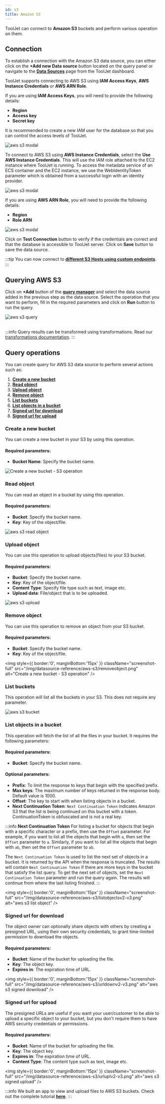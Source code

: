 ```yaml
---
id: s3
title: Amazon S3
---
```

<div >

ToolJet can connect to **Amazon S3** buckets and perform various operation on them.

</div>

<div>

## Connection

To establish a connection with the Amazon S3 data source, you can either click on the **+Add new Data source** button located on the query panel or navigate to the **[Data Sources](/docs/data-sources/overview/)** page from the ToolJet dashboard.

ToolJet supports connecting to AWS S3 using **IAM Access Keys**, **AWS Instance Credentials** or **AWS ARN Role**. 

If you are using **IAM Access Keys**, you will need to provide the following details:

- **Region**
- **Access key**
- **Secret key**

It is recommended to create a new IAM user for the database so that you can control the access levels of ToolJet.

<div style={{textAlign: 'left'}}>
    <img style={{ border:'0', marginBottom:'15px' }}  className="screenshot-full" src="/img/datasource-reference/aws-s3/iamnew.png" alt="aws s3 modal" />
</div>

To connect to AWS S3 using **AWS Instance Credentials**, select the **Use AWS Instance Credentials**. This will use the IAM role attached to the EC2 instance where ToolJet is running.
To access the metadata service of an ECS container and the EC2 instance, we use the WebIdentityToken parameter which is obtained from a successful login with an identity provider.

<div style={{textAlign: 'left'}}>
    <img style={{ border:'0', marginBottom:'15px' }} className="screenshot-full" src="/img/datasource-reference/aws-s3/instanew.png" alt="aws s3 modal" />
</div>

If you are using **AWS ARN Role**, you will need to provide the following details:

- **Region**
- **Role ARN**

<div style={{textAlign: 'left'}}>
    <img style={{ border:'0', marginBottom:'15px', width:'100%' }} className="screenshot-full" src="/img/datasource-reference/aws-s3/arnnew.png" alt="aws s3 modal" />
</div>

Click on **Test Connection** button to verify if the credentials are correct and that the database is accessible to ToolJet server. Click on **Save** button to save the data source.

:::tip
You can now connect to **[different S3 Hosts using custom endpoints](/docs/how-to/s3-custom-endpoints)**.
:::

</div>

<div>

## Querying AWS S3

Click on **+Add** button of the **[query manager](/docs/app-builder/query-panel/#query-manager)** and select the data source added in the previous step as the data source. Select the operation that you want to perform, fill in the required parameters and click on **Run** button to run the query.

<div style={{textAlign: 'left'}}>

<img className="screenshot-full" src="/img/datasource-reference/aws-s3/operations3.png" alt="aws s3 query" />

</div>

<br/>

:::info
Query results can be transformed using transformations. Read our [transformations documentation](/docs/tutorial/transformations).
:::

</div>

<div>

## Query operations

You can create query for AWS S3 data source to perform several actions such as:
  1. **[Create a new bucket](#create-a-new-bucket)**
  2. **[Read object](#read-object)**
  3. **[Upload object](#upload-object)**
  4. **[Remove object](#remove-object)**
  5. **[List buckets](#list-buckets)**
  6. **[List objects in a bucket](#list-objects-in-a-bucket)**
  7. **[Signed url for download](#signed-url-for-download)**  
  8. **[Signed url for upload](#signed-url-for-upload)** 

</div>

<div>

### Create a new bucket

You can create a new bucket in your S3 by using this operation. 

#### Required parameters:

- **Bucket Name**: Specify the bucket name.

<div style={{textAlign: 'left'}}>

  <img className="screenshot-full" src="/img/datasource-reference/aws-s3/createbucket.png" alt="Create a new bucket - S3 operation" />

</div>

</div>

<div>

### Read object

You can read an object in a bucket by using this operation. 

#### Required parameters:

- **Bucket**: Specify the bucket name.
- **Key**: Key of the object/file.


<div style={{textAlign: 'left'}}>
    <img style={{ border:'0', marginBottom:'15px' }} className="screenshot-full" src="/img/datasource-reference/aws-s3/readv2-v3.png" alt="aws s3 read object" />
</div>

</div>

<div>

### Upload object

You can use this operation to upload objects(files) to your S3 bucket. 

#### Required parameters:

- **Bucket**: Specify the bucket name.
- **Key**: Key of the object/file.
- **Content Type**: Specify file type such as text, image etc. 
- **Upload data**: File/object that is to be uploaded. 


<div style={{textAlign: 'left'}}>
  <img style={{ border:'0', marginBottom:'15px' }} className="screenshot-full" src="/img/datasource-reference/aws-s3/uplobjv2-v3.png"  alt="aws s3 upload"/>
</div>

</div>

<div>

### Remove object

You can use this operation to remove an object from your S3 bucket. 

#### Required parameters:

- **Bucket**: Specify the bucket name.
- **Key**: Key of the object/file.

<div style={{textAlign: 'left'}}>

  <img style={{ border:'0', marginBottom:'15px' }} className="screenshot-full" src="/img/datasource-reference/aws-s3/removeobject.png" alt="Create a new bucket - S3 operation" />

</div>

</div>

<div>

### List buckets

This operation will list all the buckets in your S3. This does not require any parameter.


<div style={{textAlign: 'left'}}>
  <img style={{ border:'0', marginBottom:'15px' }} className="screenshot-full" src="/img/datasource-reference/aws-s3/listbucketsv2-v3.png" alt="aws s3 bucket" />
</div>

</div>

<div>

### List objects in a bucket

This operation will fetch the list of all the files in your bucket. It requires the following parameters:

#### Required parameters:

- **Bucket**: Specify the bucket name.

#### Optional parameters:

- **Prefix**: To limit the response to keys that begin with the specified prefix.
- **Max keys**: The maximum number of keys returned in the response body. Default value is 1000.
- **Offset**: The key to start with when listing objects in a bucket.
- **Next Continuation Token**: `Next Continuation Token` indicates Amazon S3 that the list is being continued on this bucket with a token. ContinuationToken is obfuscated and is not a real key.


:::info
**Next Continuation Token**
For listing a bucket for objects that begin with a specific character or a prefix, then use the `Offset` parameter. For example, if you want to list all the objects that begin with `a`, then set the `Offset` parameter to `a`. Similarly, if you want to list all the objects that begin with `ab`, then set the `Offset` parameter to `ab`.

The `Next Continuation Token` is used to list the next set of objects in a bucket. It is returned by the API when the response is truncated. The results will contain `Next Continuation Token` if there are more keys in the bucket that satisfy the list query. To get the next set of objects, set the `Next Continuation Token` parameter and run the query again.
The results will continue from where the last listing finished.
:::


<div style={{textAlign: 'left'}}>

<img style={{ border:'0', marginBottom:'15px' }} className="screenshot-full" src="/img/datasource-reference/aws-s3/listobjectsv2-v3.png" alt="aws s3 list object" />

</div>

</div>

<div>

### Signed url for download

The object owner can optionally share objects with others by creating a presigned URL, using their own security credentials, to grant time-limited permission to download the objects. 

#### Required parameters:

- **Bucket**: Name of the bucket for uploading the file.
- **Key**: The object key.
- **Expires in**: The expiration time of URL.


<div style={{textAlign: 'left'}}>

<img style={{ border:'0', marginBottom:'15px' }} className="screenshot-full" src="/img/datasource-reference/aws-s3/urldownv2-v3.png" alt="aws s3 signed download" />

</div>

</div>

<div>

### Signed url for upload

The presigned URLs are useful if you want your user/customer to be able to upload a specific object to your bucket, but you don't require them to have AWS security credentials or permissions. 

#### Required parameters:

- **Bucket**: Name of the bucket for uploading the file.
- **Key**: The object key.
- **Expires in**: The expiration time of URL.
- **Content Type**: The content type such as text, image etc.


<div style={{textAlign: 'left'}}>

<img style={{ border:'0', marginBottom:'15px' }} className="screenshot-full" src="/img/datasource-reference/aws-s3/urluplv2-v3.png" alt="aws s3 signed upload" />

</div>



:::info
We built an app to view and upload files to AWS S3 buckets. Check out the complete tutorial **[here](https://blog.tooljet.com/build-an-aws-s3-broswer-with-tooljet/)**.
:::

</div>